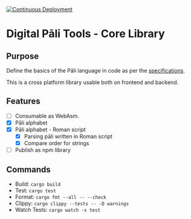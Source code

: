 [![Continuous Deployment](https://github.com/digitalpalitools/lib/workflows/Continuous%20Deployment/badge.svg)](https://github.com/digitalpalitools/lib/actions?query=workflow%3A%22Continuous+Deployment%22)

# Digital Pāli Tools - Core Library

## Purpose

Define the basics of the Pāli language in code as per the [specifications](https://docs.google.com/document/d/1KF6NLFiiVH9oVz_NcU5mjHcMcIAZECgNifM8mX25MCo/edit#heading=h.2hvqs8bpra4).

This is a cross platform library usable both on frontend and backend.

## Features

- [ ] Consumable as WebAsm.
- [x] Pāli alphabet
- [x] Pāli alphabet - Roman script
  - [x] Parsing pāli written in Roman script
  - [x] Compare order for strings
- [ ] Publish as npm library

## Commands

- Build: ```cargo build```
- Test: ```cargo test```
- Format: ```cargo fmt --all -- --check```
- Clippy: ```cargo clippy --tests -- -D warnings```
- Watch Tests: ```cargo watch -x test```
